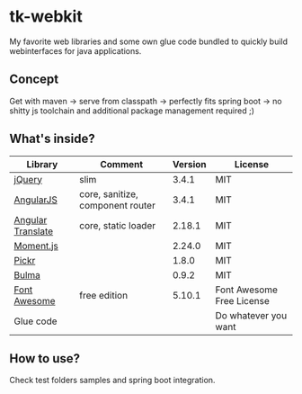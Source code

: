 # tk-webkit
My favorite web libraries and some own glue code bundled to quickly build webinterfaces for java applications.


## Concept
Get with maven -> serve from classpath -> perfectly fits spring boot -> no shitty js toolchain and additional package management required ;)


## What's inside?

| Library | Comment | Version | License |
|---|---|---|---|
| [jQuery](https://jquery.com/) | slim | 3.4.1 | MIT |
| [AngularJS](https://angularjs.org/) | core, sanitize, component router | 3.4.1 | MIT |
| [Angular Translate](https://angular-translate.github.io/) | core, static loader | 2.18.1 | MIT |
| [Moment.js](https://momentjs.com/) |   | 2.24.0 | MIT |
| [Pickr](https://simonwep.github.io/pickr/) |   | 1.8.0 | MIT |
| [Bulma](https://bulma.io/) |   | 0.9.2 | MIT |
| [Font Awesome](https://fontawesome.com) | free edition | 5.10.1 | Font Awesome Free License |
| Glue code |   |   | Do whatever you want |

## How to use?
Check test folders samples and spring boot integration.
